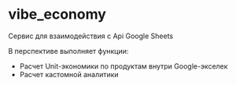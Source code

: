 # vibe_economy
Сервис для взаимодействия с Api Google Sheets

В перспективе выполняет функции:
- Расчет Unit-экономики по продуктам внутри Google-экселек
- Расчет кастомной аналитики